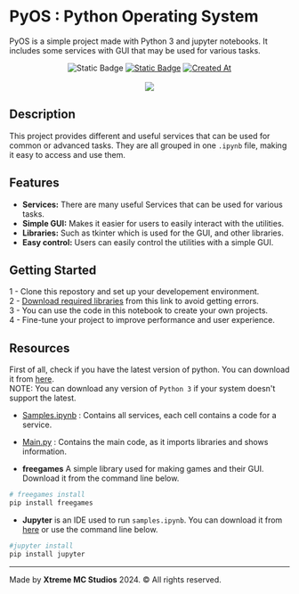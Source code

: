 # PyOS : Python Operating System

PyOS is a simple project made with Python 3 and jupyter notebooks. It includes some services with GUI that may be used for various tasks.

<p align="center">
    <img alt="Static Badge" src="https://img.shields.io/badge/Python-OS-orange">
    <a href="LICENSE.md"><img alt="Static Badge" src="https://img.shields.io/badge/License-MIT-blue"></a>
    <a href="https://github.com/xtreme-mc/pyOS"><img alt="Created At" src="https://img.shields.io/github/created-at/xtreme-mc/pyOS"></a>
    <br><br>
    <img src="assets/logo-pyOS.ico">
</p>

## Description

This project provides different and useful services that can be used for common or advanced tasks. They are all grouped in one `.ipynb` file, making it easy to access and use them.

## Features

- **Services:** There are many useful Services that can be used for various tasks.
- **Simple GUI:** Makes it easier for users to easily interact with the utilities.
- **Libraries:** Such as tkinter which is used for the GUI, and other libraries.
- **Easy control:** Users can easily control the utilities with a simple GUI.

## Getting Started

1 - Clone this repostory and set up your developement environment.\
2 - [Download required libraries](#resources) from this link to avoid getting errors.\
3 - You can use the code in this notebook to create your own projects.\
4 - Fine-tune your project to improve performance and user experience.

<a name="resources"></a>

## Resources
First of all, check if you have the latest version of python. You can download it from [here](https://python.org/downloads).\
NOTE: You can download any version of `Python 3` if your system doesn't support the latest.

- [Samples.ipynb](samples.ipynb) : Contains all services, each cell contains a code for a service.
- [Main.py](main.py) :  Contains the main code, as it imports libraries and shows information.

- **freegames** A simple library used for making games and their GUI. Download it from the command line below.
```powershell
# freegames install
pip install freegames
```
- **Jupyter** is an IDE used to run `samples.ipynb`. You can download it from [here](https://jupyter.org/install) or use the command line below.

```powershell
#jupyter install
pip install jupyter
```

***

Made by **Xtreme MC Studios** 2024. © All rights reserved.
